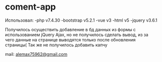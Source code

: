 # coment-app

Использовал: -php v7.4.30 -bootstrap v5.2.1 -vue v3 -html v5 -jquery v3.6.1

Получилось осуществить добавление в бд данных из формы с использованием jQuery Ajax, но не получилось сделать вывод, из за чего данные на странице выводятся только после обновления страницы( Так же не получилось добавить капчу

mail: alemax75962@gmail.com
